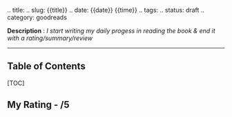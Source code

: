 .. title:
.. slug: {{title}}
.. date: {{date}} {{time}}
.. tags: 
.. status: draft
.. category: goodreads

**Description** : *I start writing my daily  progess  in reading the book & end it with a rating/summary/review*

***

## Table of Contents
[TOC]

## My Rating - /5